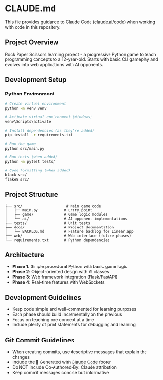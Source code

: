 # CLAUDE.md

This file provides guidance to Claude Code (claude.ai/code) when working with code in this repository.

## Project Overview

Rock Paper Scissors learning project - a progressive Python game to teach programming concepts to a 12-year-old. Starts with basic CLI gameplay and evolves into web applications with AI opponents.

## Development Setup

### Python Environment
```bash
# Create virtual environment
python -m venv venv

# Activate virtual environment (Windows)
venv\Scripts\activate

# Install dependencies (as they're added)
pip install -r requirements.txt

# Run the game
python src/main.py

# Run tests (when added)
python -m pytest tests/

# Code formatting (when added)
black src/
flake8 src/
```

## Project Structure

```
├── src/                    # Main game code
│   ├── main.py            # Entry point
│   ├── game/              # Game logic modules
│   └── ai/                # AI opponent implementations
├── tests/                 # Unit tests
├── docs/                  # Project documentation
│   └── BACKLOG.md         # Feature backlog for Linear.app
├── web/                   # Web interface (future phases)
└── requirements.txt       # Python dependencies
```

## Architecture

- **Phase 1**: Simple procedural Python with basic game logic
- **Phase 2**: Object-oriented design with AI classes
- **Phase 3**: Web framework integration (Flask/FastAPI)
- **Phase 4**: Real-time features with WebSockets

## Development Guidelines

- Keep code simple and well-commented for learning purposes
- Each phase should build incrementally on the previous
- Focus on teaching one concept at a time
- Include plenty of print statements for debugging and learning

## Git Commit Guidelines

- When creating commits, use descriptive messages that explain the changes
- Include the 🤖 Generated with [Claude Code](https://claude.ai/code) footer
- Do NOT include Co-Authored-By: Claude attribution
- Keep commit messages concise but informative